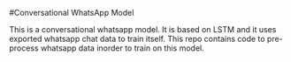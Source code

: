 #Conversational WhatsApp Model

This is a conversational whatsapp model. It is based on LSTM and it uses exported whatsapp chat data to train itself. This repo contains code to pre-process whatsapp data inorder to train on this model.
